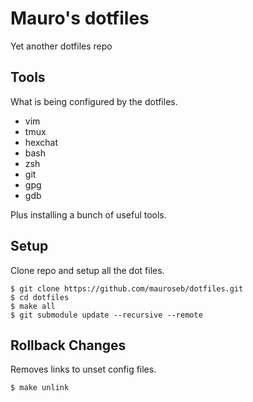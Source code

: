 # Mauro's dotfiles

Yet another dotfiles repo

## Tools

What is being configured by the dotfiles.

 - vim
 - tmux
 - hexchat
 - bash
 - zsh
 - git
 - gpg
 - gdb

Plus installing a bunch of useful tools.

## Setup

Clone repo and setup all the dot files.
~~~
$ git clone https://github.com/mauroseb/dotfiles.git
$ cd dotfiles
$ make all
$ git submodule update --recursive --remote
~~~

## Rollback Changes

Removes links to unset config files.
~~~
$ make unlink
~~~
